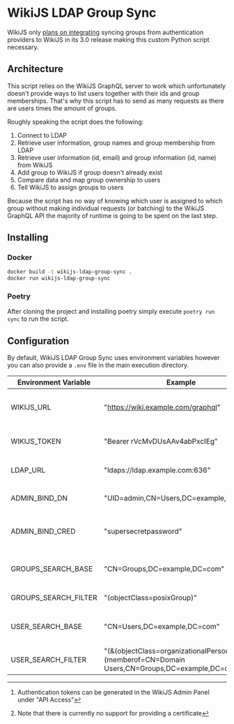 # WikiJS LDAP Group Sync
WikiJS only [plans on integrating](https://js.wiki/feedback/p/group-mapping) syncing
groups from authentication providers to WikiJS in its 3.0 release making this custom Python script necessary.

## Architecture

This script relies on the WikiJS GraphQL server to work which unfortunately doesn't provide ways to list users
together with their ids and group memberships.
That's why this script has to send as many requests as there are users times the amount of groups.

Roughly speaking the script does the following:

1. Connect to LDAP
2. Retrieve user information, group names and group membership from LDAP
3. Retrieve user information (id, email) and group information (id, name) from WikiJS
4. Add group to WikiJS if group doesn't already exist
5. Compare data and map group ownership to users
6. Tell WikiJS to assign groups to users

Because the script has no way of knowing which user is assigned to which group without making individual requests (or batching) to the WikiJS GraphQL API the majority of runtime is going to be spent on the last step.

## Installing

### Docker

```bash
docker build -t wikijs-ldap-group-sync .
docker run wikijs-ldap-group-sync
```

### Poetry

After cloning the project and installing poetry simply execute `poetry run sync` to run the script.

## Configuration

By default, WikiJS LDAP Group Sync uses environment variables however you can also provide a `.env` file in the main execution directory.

| Environment Variable | Example                                                                                       | Meaning                                     |
|----------------------|-----------------------------------------------------------------------------------------------|---------------------------------------------|
| WIKIJS_URL           | "https://wiki.example.com/graphql"                                                            | URL of the WikiJS GraphQL endpoint          |
| WIKIJS_TOKEN         | "Bearer rVcMvDUsAAv4abPxcIEg"                                                                 | Used for authenticating to GraphQL [^1]     |
| LDAP_URL             | "ldaps://ldap.example.com:636"                                                                | URL of the LDAP Server [^2]                 |
| ADMIN_BIND_DN        | "UID=admin,CN=Users,DC=example,DC=com"                                                        | DN used for authenticating to LDAP          |
| ADMIN_BIND_CRED      | "supersecretpassword"                                                                         | Password used for authenticating to LDAP    |
| GROUPS_SEARCH_BASE   | "CN=Groups,DC=example,DC=com"                                                                 | LDAP base groups will be searched for under |
| GROUPS_SEARCH_FILTER | "(objectClass=posixGroup)"                                                                    | LDAP group search filter                    |
| USER_SEARCH_BASE     | "CN=Users,DC=example,DC=com"                                                                  | LDAP base users will be searched for under  |
| USER_SEARCH_FILTER   | "(&(objectClass=organizationalPerson)(memberof=CN=Domain Users,CN=Groups,DC=example,DC=com))" | LDAP user search filter                     |

[^1]: Authentication tokens can be generated in the WikiJS Admin Panel under "API Access" 

[^2]: Note that there is currently no support for providing a certificate